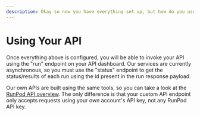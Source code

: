 ```yaml
---
description: Okay so now you have everything set up, but how do you use it?
---
```


# Using Your API

Once everything above is configured, you will be able to invoke your API using the "run" endpoint on your API dashboard. Our services are currently asynchronous, so you must use the "status" endpoint to get the status/results of each run using the id present in the run response payload.

Our own APIs are built using the same tools, so you can take a look at the [RunPod API overview](../runpod-apis/). The only difference is that your custom API endpoint only accepts requests using your own account's API key, not any RunPod API key.
